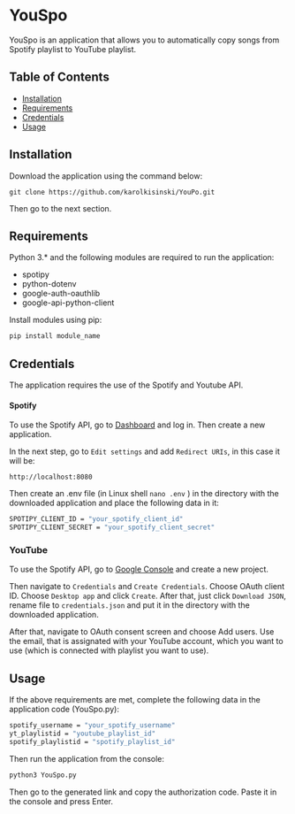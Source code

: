 # YouSpo

YouSpo is an application that allows you to automatically copy songs from Spotify playlist to YouTube playlist.

## Table of Contents

* [Installation](#installation)
* [Requirements](#requirements)
* [Credentials](#credentials)
* [Usage](#usage)

## Installation

Download the application using the command below:

`git clone https://github.com/karolkisinski/YouPo.git`

Then go to the next section.


## Requirements

Python 3.* and the following modules are required to run the application:

* spotipy
* python-dotenv
* google-auth-oauthlib
* google-api-python-client

Install modules using pip:

```sh
pip install module_name
```

## Credentials

The application requires the use of the Spotify and Youtube API.

#### Spotify

To use the Spotify API, go to [Dashboard](https://developer.spotify.com/dashboard) and log in. Then create a new application.

In the next step, go to `Edit settings` and add `Redirect URIs`, in this case it will be:

`http://localhost:8080`

Then create an .env file (in Linux shell `nano .env` ) in the directory with the downloaded application and place the following data in it:

```sh
SPOTIPY_CLIENT_ID = "your_spotify_client_id"
SPOTIPY_CLIENT_SECRET = "your_spotify_client_secret"
```

### YouTube

To use the Spotify API, go to [Google Console](https://console.cloud.google.com) and create a new project.

Then navigate to `Credentials` and `Create Credentials`.
Choose OAuth client ID. Choose `Desktop app` and click `Create`.
After that, just click `Download JSON`, rename file to `credentials.json` and put it in the directory with the downloaded application.

After that, navigate to OAuth consent screen and choose Add users. Use the email, that is assignated with your YouTube account, which you want to use (which is connected with playlist you want to use).

## Usage

If the above requirements are met, complete the following data in the application code (YouSpo.py):

```sh
spotify_username = "your_spotify_username"
yt_playlistid = "youtube_playlist_id"
spotify_playlistid = "spotify_playlist_id"
```

Then run the application from the console:

```sh
python3 YouSpo.py
```

Then go to the generated link and copy the authorization code. 
Paste it in the console and press Enter.



